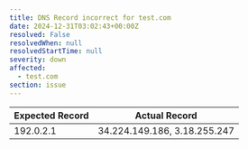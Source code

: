 ```yaml
---
title: DNS Record incorrect for test.com
date: 2024-12-31T03:02:43+00:00Z
resolved: False
resolvedWhen: null
resolvedStartTime: null
severity: down
affected:
  - test.com
section: issue
---
```


| Expected Record  | Actual Record  |
|------------------|----------------|
| 192.0.2.1 | 34.224.149.186, 3.18.255.247 |
